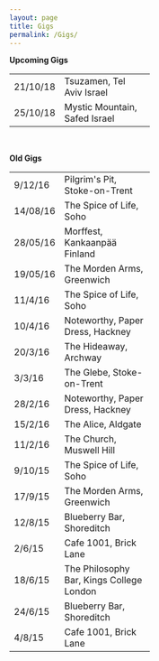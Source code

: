 ```yaml
---
layout: page
title: Gigs
permalink: /Gigs/
---
```



**Upcoming Gigs**

<!-- These tables have no borders. -->
<!-- The table is written one row at a time. -->
<!-- I have specified the column widths s.t. both tables line up. -->
<table style="width:100%">
  <col width="80">
  <col width="160">

  <tr>
    <td>21/10/18</td>
    <td>Tsuzamen, Tel Aviv Israel</td>
  </tr>

  <tr>
    <td>25/10/18</td>
    <td>Mystic Mountain, Safed Israel</td>
  </tr>

</table>


<br>
<!-- line break -->

**Old Gigs**

<table style="width:100%">
  <col width="80">
  <col width="160">

  <tr>
    <td>9/12/16</td>
    <td>Pilgrim's Pit, Stoke-on-Trent</td>
  </tr>

  <tr>
    <td>14/08/16</td>
    <td>The Spice of Life, Soho</td>
  </tr>

  <tr>
    <td>28/05/16</td>
    <td>Morffest, Kankaanpää Finland</td>
  </tr>

  <tr>
    <td>19/05/16</td>
    <td>The Morden Arms, Greenwich</td>
  </tr>

  <tr>
    <td>11/4/16</td>
    <td>The Spice of Life, Soho</td>
  </tr>

  <tr>
    <td>10/4/16</td>
    <td>Noteworthy, Paper Dress, Hackney</td>
  </tr>

  <tr>
    <td>20/3/16</td>
    <td>The Hideaway, Archway</td>
  </tr>

  <tr>
    <td>3/3/16</td>
    <td>The Glebe, Stoke-on-Trent</td>
  </tr>

  <tr>
    <td>28/2/16</td>
    <td>Noteworthy, Paper Dress, Hackney </td>
  </tr>

  <tr>
    <td>15/2/16</td>
    <td>The Alice, Aldgate</td>
  </tr>

  <tr>
    <td>11/2/16</td>
    <td>The Church, Muswell Hill</td>
  </tr>

  <tr>
    <td>9/10/15</td>
    <td>The Spice of Life, Soho</td>
  </tr>

  <tr>
    <td>17/9/15</td>
    <td>The Morden Arms, Greenwich</td>
  </tr>

  <tr>
    <td>12/8/15</td>
    <td>Blueberry Bar, Shoreditch</td>
  </tr>

  <tr>
    <td>2/6/15</td>
    <td>Cafe 1001, Brick Lane</td>
  </tr>

  <tr>
    <td>18/6/15</td>
    <td>The Philosophy Bar, Kings College London</td>
  </tr>

  <tr>
    <td>24/6/15</td>
    <td>Blueberry Bar, Shoreditch</td>
  </tr>

  <tr>
    <td>4/8/15</td>
    <td>Cafe 1001, Brick Lane</td>
  </tr>
</table>
